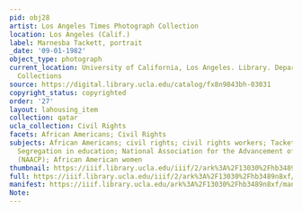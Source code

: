 ```yaml
---
pid: obj28
artist: Los Angeles Times Photograph Collection
location: Los Angeles (Calif.)
label: Marnesba Tackett, portrait
_date: '09-01-1982'
object_type: photograph
current_location: University of California, Los Angeles. Library. Department of Special
  Collections
source: https://digital.library.ucla.edu/catalog/fx8n9843bh-03031
copyright_status: copyrighted
order: '27'
layout: lahousing_item
collection: qatar
ucla_collection: Civil Rights
facets: African Americans; Civil Rights
subjects: African Americans; civil rights; civil rights workers; Tackett, Marnesba;
  Segregation in education; National Association for the Advancement of Colored People
  (NAACP); African American women
thumbnail: https://iiif.library.ucla.edu/iiif/2/ark%3A%2F13030%2Fhb3489n8xf/full/250,/0/default.jpg
full: https://iiif.library.ucla.edu/iiif/2/ark%3A%2F13030%2Fhb3489n8xf/full/full/0/default.jpg
manifest: https://iiif.library.ucla.edu/ark%3A%2F13030%2Fhb3489n8xf/manifest
Note: 
---
```

